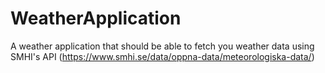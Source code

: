 # WeatherApplication

A weather application that should be able to fetch you weather data using SMHI's API (https://www.smhi.se/data/oppna-data/meteorologiska-data/)
